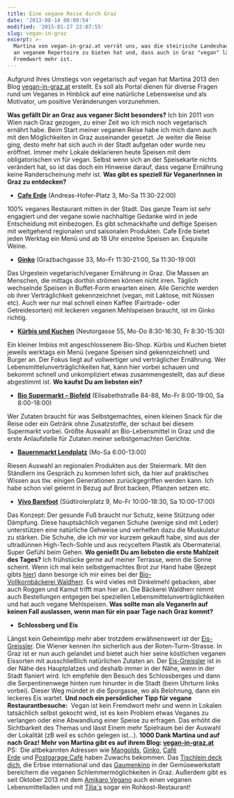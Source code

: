 ```yaml
---
title: Eine vegane Reise durch Graz
date: '2013-08-14 08:00:54'
modified: '2015-01-27 22:07:55'
slug: vegan-in-graz
excerpt: >-
  Martina von vegan-in-graz.at verrät uns, was die steirische Landeshauptstadt
  an veganem Repertoire zu bieten hat und, dass auch in Graz "vegan" längst kein
  Fremdwort mehr ist.
---
```


Aufgrund ihres Umstiegs von vegetarisch auf vegan hat Martina 2013 den Blog [vegan-in-graz.at](http://vegan-in-graz.at/) erstellt. Es soll als Portal dienen für diverse Fragen rund um Veganes in Hinblick auf eine natürliche Lebensweise und als Motivator, um positive Veränderungen vorzunehmen.

[<!-- Image removed (no copyright): martina-muellner-vegan-in-graz-1024x768.jpg -->](https://www.veganblatt.com/i/martina-muellner-vegan-in-graz.jpg)

**Was gefällt Dir an Graz aus veganer Sicht besonders?** Ich bin 2011 von Wien nach Graz gezogen, zu einer Zeit wo ich mich noch vegetarisch ernährt habe. Beim Start meiner veganen Reise habe ich mich dann auch mit den Möglichkeiten in Graz auseinander gesetzt. Je weiter die Reise ging, desto mehr hat sich auch in der Stadt aufgetan oder wurde neu eröffnet. Immer mehr Lokale deklarieren heute Speisen mit dem obligatorischen vn für vegan. Selbst wenn sich an der Speisekarte nichts verändert hat, so ist das doch ein Hinweise darauf, dass vegane Ernährung keine Randerscheinung mehr ist. **Was gibt es speziell für VeganerInnen in Graz zu entdecken?**

*   **[Cafe Erde](http://cafeerde.com/)** (Andreas-Hofer-Platz 3, Mo-Sa 11:30-22:00)

100% veganes Restaurant mitten in der Stadt. Das ganze Team ist sehr engagiert und der vegane sowie nachhaltige Gedanke wird in jede Entscheidung mit einbezogen. Es gibt schmackhafte und deftige Speisen mit weitgehend regionalen und saisonalen Produkten. Cafe Erde bietet jeden Werktag ein Menü und ab 18 Uhr einzelne Speisen an. Exquisite Weine.

*   **[Ginko](http://restaurant-ginko.at/)** (Grazbachgasse 33, Mo-Fr 11:30-21:00, Sa 11:30-19:00)

Das Urgestein vegetarisch/veganer Ernährung in Graz. Die Massen an Menschen, die mittags dorthin strömen können nicht irren. Täglich wechselnde Speisen in Buffet-Form erwarten einen. Alle Gerichte werden ob ihrer Verträglichkeit gekennzeichnet (vegan, mit Laktose, mit Nüssen etc). Auch wer nur mal schnell einen Kaffee (Fairtrade- oder Getreidesorten) mit leckeren veganen Mehlspeisen braucht, ist im Ginko richtig.

*   **[Kürbis und Kuchen](http://www.kuerbisundkuchen.at/)** (Neutorgasse 55, Mo-Do 8:30-16:30, Fr 8:30-15:30)

Ein kleiner Imbiss mit angeschlossenem Bio-Shop. Kürbis und Kuchen bietet jeweils werktags ein Menü (vegane Speisen sind gekennzeichnet) und Burger an. Der Fokus liegt auf vollwertiger und verträglicher Ernährung. Wer Lebensmittelunverträglichkeiten hat, kann hier vorbei schauen und bekommt schnell und unkompliziert etwas zusammengestellt, das auf diese abgestimmt ist. **Wo kaufst Du am liebsten ein?**

*   **[Bio Supermarkt – Biofeld](http://www.biofeld.co.at/)** (Elisabethstraße 84-88, Mo-Fr 8:00-19:00, Sa 8:00-18:00)

Wer Zutaten braucht für was Selbstgemachtes, einen kleinen Snack für die Reise oder ein Getränk ohne Zusatzstoffe, der schaut bei diesem Supermarkt vorbei. Größte Auswahl an Bio-Lebensmittel in Graz und die erste Anlaufstelle für Zutaten meiner selbstgemachten Gerichte.

*   **[Bauernmarkt Lendplatz](http://www.bauernmarkt-lendplatz.at/)** (Mo-Sa 6:00-13:00)

Riesen Auswahl an regionalen Produkten aus der Steiermark. Mit den Ständlern ins Gespräch zu kommen lohnt sich, da hier auf praktisches Wissen aus tlw. einigen Generationen zurückgegriffen werden kann. Ich habe schon viel gelernt in Bezug auf Brot backen, Pflanzen setzen etc.

*   **[Vivo Barefoot](http://www.vivobarefoot.at/)** (Südtirolerplatz 9, Mo-Fr 10:00-18:30, Sa 10:00-17:00)

Das Konzept: Der gesunde Fuß braucht nur Schutz, keine Stützung oder Dämpfung. Diese hauptsächlich veganen Schuhe (wenige sind mit Leder) unterstützen eine natürliche Gehweise und verhelfen dazu die Muskulatur zu stärken. Die Schuhe, die ich mir vor kurzem gekauft habe, sind aus der ultradünnen High-Tech-Sohle und aus recyceltem Plastik als Obermaterial. Super Gefühl beim Gehen. **Wo genießt Du am liebsten die erste Mahlzeit des Tages?** Ich frühstücke gerne auf meiner Terrasse, wenn die Sonne scheint. Wenn ich mal kein selbstgemachtes Brot zur Hand habe ([R](http://vegan-in-graz.at/vegane-rezepte/einfaches-brot-selber-backen)ezept gibts [hier](http://vegan-in-graz.at/vegane-rezepte/einfaches-brot-selber-backen)) dann besorge ich mir eines bei der [Bio-Vollkornbäckerei Waldherr](http://www.vollkornbaeckerei-waldherr.at/verkaufsstellen-und-partnerinnen/graz-innenstadt). Es wird vieles mit Dinkelmehl gebacken, aber auch Roggen und Kamut trifft man hier an. Die Bäckerei Waldherr nimmt auch Bestellungen entgegen bei speziellen Lebensmittelunverträglichkeiten und hat auch vegane Mehlspeisen. **Was sollte man als VeganerIn auf keinen Fall auslassen, wenn man für ein paar Tage nach Graz kommt?**

*   **Schlossberg und Eis**

Längst kein Geheimtipp mehr aber trotzdem erwähnenswert ist der [Eis-Greissler](http://www.eis-greissler.at/index.php). Die Wiener kennen ihn sicherlich aus der Roten-Turm-Strasse. In Graz ist er nun auch gelandet und bietet auch hier seine köstlichen veganen Eissorten mit ausschließlich natürlichen Zutaten an. Der [Eis-Greissler](http://www.eis-greissler.at/index.php) ist in der Nähe des Hauptplatzes und deshalb immer in der Nähe, wenn in der Stadt flaniert wird. Ich empfehle den Besuch des Schlossberges und dann die Serpentinenwege hinten rum hinunter in die Stadt (beim Uhrturm links vorbei). Dieser Weg mündet in die Sporgasse, wo als Belohnung, dann ein leckeres Eis wartet. **Und noch ein persönlicher Tipp für vegane Restaurantbesuche:**  Vegan ist kein Fremdwort mehr und wenn in Lokalen tatsächlich selbst gekocht wird, ist es kein Problem etwas Veganes zu verlangen oder eine Abwandlung einer Speise zu erfragen. Das erhöht die Sichtbarkeit des Themas und lässt Einem mehr Spielraum bei der Auswahl der Lokalität (zB weil es schön gelegen ist…). **1000 Dank Martina und auf nach Graz!** **Mehr von Martina gibt es auf ihrem Blog: [vegan-in-graz.at](http://vegan-in-graz.at/)**  PS:  Die altbekannten Adressen wie [Mangolds](http://www.mangolds.at/), [Ginko](http://www.restaurant-ginko.at/), [Café Erde](http://cafeerde.com/) und [Postgarage Café](http://www.postgarage.at/Cafe.203.0.html) haben Zuwachs bekommen. Das [Tischlein deck dich](http://www.tischlein.net/), die Erbse international und das [Gaumenkino](https://www.facebook.com/gaumenkino) in der Gemüsewerkstatt bereichern die veganen Schlemmermöglichkeiten in Graz. Außerdem gibt es seit Oktober 2013 mit dem [Amikaro Vegano](https://www.veganblatt.com/amikaro-vegano-graz) auch einen veganen Lebensmittelladen und mit [Tilia´s](http://tilias.weebly.com/) sogar ein Rohkost-Restaurant!
